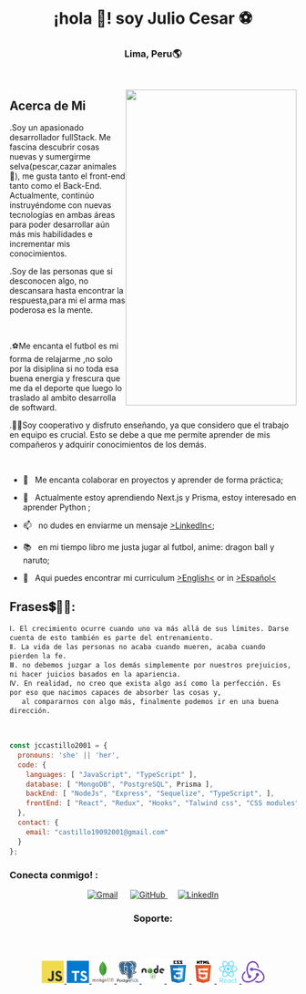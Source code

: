 
<h1 align="center">¡hola 👋! soy Julio Cesar ⚽</h1>
<h3 align="center">Lima, Peru🌎</h3><br/> 


</p>
<img src="https://github.com/jccastillo2001/jccastillo2001/assets/121982199/ba225849-8d64-427a-965f-5a11a3dd96c3" align="right" width= "300" height="554">	
<h2>Acerca de Mi</h2>
<p>
<p>.Soy un apasionado desarrollador fullStack. Me fascina descubrir cosas nuevas y sumergirme selva(pescar,cazar animales🎯), me gusta tanto el front-end tanto como el Back-End. Actualmente, continúo instruyéndome con nuevas tecnologías en ambas áreas para poder desarrollar aún más mis habilidades e incrementar mis conocimientos.<br> </p>
<p>.Soy de las personas que si desconocen algo, no descansara hasta encontrar la respuesta,para mi el arma mas poderosa es la mente.</p>
  <br/>
<p>
  .⚽Me encanta el futbol es mi forma de relajarme ,no solo por la disiplina si no toda esa buena energia y frescura que me da el deporte que luego lo traslado al ambito desarrolla de softward.
</p>
<p>
 .🙋‍♂️Soy cooperativo y disfruto enseñando, ya que considero que el trabajo en equipo es crucial. Esto se debe a que me permite aprender de mis compañeros y adquirir conocimientos de los demás.	
</p>
<br>

- 🤝 &nbsp; Me encanta colaborar en proyectos y aprender de forma práctica;
- 🌱 &nbsp; Actualmente estoy aprendiendo Next.js y Prisma, estoy interesado en     aprender Python ;
- 📫 &nbsp; no dudes en enviarme un mensaje [>LinkedIn<](https://www.linkedin.com/in/julio-castillo-5332801ab/);
- 📚 &nbsp; en mi tiempo libro me justa jugar al futbol, anime: dragon ball y naruto;

- 📝 &nbsp; Aqui puedes encontrar mi curriculum <a>[>English<](https://drive.google.com/file/d/1TNSB2fTC-MRmbrlKOvh1ZuzhbB22LYzx/view) or in [>Español<](https://drive.google.com/file/d/1LVExh7OLQhU1-BHK3Y1ehyumuo-9roON/view)
  
<div>
	<p>
	<h2>Frases💲🐱‍👤:</h2>
		
	Ⅰ. El crecimiento ocurre cuando uno va más allá de sus límites. Darse cuenta de esto también es parte del entrenamiento. 	
	Ⅱ. La vida de las personas no acaba cuando mueren, acaba cuando pierden la fe. 
	Ⅲ. no debemos juzgar a los demás simplemente por nuestros prejuicios, ni hacer juicios basados en la apariencia. 
	Ⅳ. En realidad, no creo que exista algo así como la perfección. Es por eso que nacimos capaces de absorber las cosas y,
       al compararnos con algo más, finalmente podemos ir en una buena dirección. 
	
</p>
</div>

</div>
<!--  -->
<br/>



```js
const jccastillo2001 = {
  pronouns: 'she' || 'her',
  code: {
    languages: [ "JavaScript", "TypeScript" ],
    database: [ "MongoDB", "PostgreSQL", Prisma ],
    backEnd: [ "NodeJs", "Express", "Sequelize", "TypeScript", ],
    frontEnd: [ "React", "Redux", "Hooks", "Talwind css", "CSS modules", "Toolkit" ]
  },
  contact: {
    email: "castillo19092001@gmail.com"
  }
};
```

<h3 align="left">Conecta conmigo! :</h3>
<p align="center">
	<a href="mailto:castillo19092001@gmail.com"><img src="https://img.shields.io/badge/Gmail-D14836?style=for-the-badge&logo=gmail&logoColor=white" alt="Gmail"/></a>
	&emsp;
	<a href="https://github.com/jccastillo2001"><img src="https://img.shields.io/badge/GitHub-100000?style=for-the-badge&logo=github&logoColor=white" alt="GitHub"/>
	</a>
	&emsp;
	<a href="https://www.linkedin.com/in/julio-castillo-5332801ab/"><img src="https://img.shields.io/badge/LinkedIn-0077B5?style=for-the-badge&logo=linkedin&logoColor=white" alt="LinkedIn"/></a>
</p>




<h3 align="center">Soporte:</h3>
</a></p><br><br>
  
  <p align="center"> <a href="https://developer.mozilla.org/en-US/docs/Web/JavaScript" target="_blank" rel="noreferrer"> <img src="https://raw.githubusercontent.com/devicons/devicon/master/icons/javascript/javascript-original.svg" alt="javascript" width="40" height="40"/> </a> <a href="https://www.typescriptlang.org/" target="_blank" rel="noreferrer"> <img src="https://raw.githubusercontent.com/devicons/devicon/master/icons/typescript/typescript-original.svg" alt="typescript" width="40" height="40"/> </a> <a href="https://www.mongodb.com/" target="_blank" rel="noreferrer"> <img src="https://raw.githubusercontent.com/devicons/devicon/master/icons/mongodb/mongodb-original-wordmark.svg" alt="mongodb" width="40" height="40"/> </a> <a href="https://www.postgresql.org" target="_blank" rel="noreferrer"> <img src="https://raw.githubusercontent.com/devicons/devicon/master/icons/postgresql/postgresql-original-wordmark.svg" alt="postgresql" width="40" height="40"/> </a> <a href="https://nodejs.org" target="_blank" rel="noreferrer"> <img src="https://raw.githubusercontent.com/devicons/devicon/master/icons/nodejs/nodejs-original-wordmark.svg" alt="nodejs" width="40" height="40"/> </a> <a href="https://www.w3schools.com/css/" target="_blank" rel="noreferrer"> <img src="https://raw.githubusercontent.com/devicons/devicon/master/icons/css3/css3-original-wordmark.svg" alt="css3" width="40" height="40"/> </a> <a href="https://www.w3.org/html/" target="_blank" rel="noreferrer"> <img src="https://raw.githubusercontent.com/devicons/devicon/master/icons/html5/html5-original-wordmark.svg" alt="html5" width="40" height="40"/> </a>  <a href="https://reactjs.org/" target="_blank" rel="noreferrer"> <img src="https://raw.githubusercontent.com/devicons/devicon/master/icons/react/react-original-wordmark.svg" alt="react" width="40" height="40"/> </a> <a href="https://redux.js.org" target="_blank" rel="noreferrer"> <img src="https://raw.githubusercontent.com/devicons/devicon/master/icons/redux/redux-original.svg" alt="redux" width="40" height="40"/> </a> </p>

<!--
